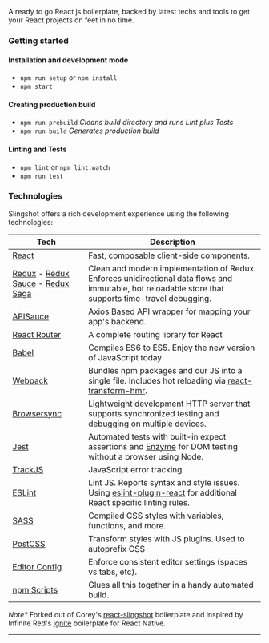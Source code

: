 A ready to go React js boilerplate, backed by latest techs and tools to get your React projects on feet in no time.

### Getting started

#### Installation and development mode

* `npm run setup` or `npm install`
* `npm start`


#### Creating production build

* `npm run prebuild` _Cleans build directory and runs Lint plus Tests_
* `npm run build` _Generates production build_


#### Linting and Tests
* `npm lint` or `npm lint:watch`
* `npm run test`

### Technologies

Slingshot offers a rich development experience using the following technologies:

| **Tech** | **Description** |
|----------|-------
|  [React](https://facebook.github.io/react/)  |   Fast, composable client-side components.     |
|  [Redux](http://redux.js.org) - [Redux Sauce](https://github.com/infinitered/reduxsauce) - [Redux Saga](https://github.com/redux-saga/redux-saga) | Clean and modern implementation of Redux. Enforces unidirectional data flows and immutable, hot reloadable store that supports time-travel debugging. | 
|  [APISauce](https://github.com/infinitered/apisauce) | Axios Based API wrapper for mapping your app's backend. | 
|  [React Router](https://github.com/reactjs/react-router) | A complete routing library for React |  
|  [Babel](http://babeljs.io) |  Compiles ES6 to ES5. Enjoy the new version of JavaScript today.     | 
| [Webpack](https://webpack.js.org) | Bundles npm packages and our JS into a single file. Includes hot reloading via [react-transform-hmr](https://www.npmjs.com/package/react-transform-hmr). | 
| [Browsersync](https://www.browsersync.io/) | Lightweight development HTTP server that supports synchronized testing and debugging on multiple devices. | 
| [Jest](https://facebook.github.io/jest/) | Automated tests with built-in expect assertions and [Enzyme](https://github.com/airbnb/enzyme) for DOM testing without a browser using Node. |  
| [TrackJS](https://trackjs.com/) | JavaScript error tracking. | 
| [ESLint](http://eslint.org/)| Lint JS. Reports syntax and style issues. Using [eslint-plugin-react](https://github.com/yannickcr/eslint-plugin-react) for additional React specific linting rules. | 
| [SASS](http://sass-lang.com/) | Compiled CSS styles with variables, functions, and more. ||
| [PostCSS](https://github.com/postcss/postcss) | Transform styles with JS plugins. Used to autoprefix CSS |
| [Editor Config](http://editorconfig.org) | Enforce consistent editor settings (spaces vs tabs, etc). |) 
| [npm Scripts](https://docs.npmjs.com/misc/scripts)| Glues all this together in a handy automated build. |  

_Note*_ Forked out of Corey's [react-slingshot](https://github.com/coryhouse/react-slingshot) boilerplate and inspired by Infinite Red's [ignite](https://github.com/infinitered/ignite) boilerplate for React Native.

---
